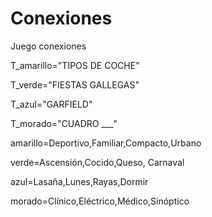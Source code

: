 
# Conexiones
Juego conexiones

T_amarillo="TIPOS DE COCHE"

T_verde="FIESTAS GALLEGAS"

T_azul="GARFIELD"

T_morado="CUADRO ___"

amarillo=Deportivo,Familiar,Compacto,Urbano

verde=Ascensión,Cocido,Queso, Carnaval 

azul=Lasaña,Lunes,Rayas,Dormir

morado=Clínico,Eléctrico,Médico,Sinóptico

